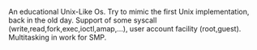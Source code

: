An educational Unix-Like Os. Try to mimic the first Unix implementation, back in the old day.
Support of some syscall (write,read,fork,exec,ioctl,amap,...), user account facility (root,guest).
Multitasking in work for SMP.
